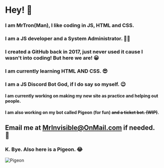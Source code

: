 # Hey! 👋
### I am MrTron(Man), I like coding in JS, HTML and CSS.

### **I am a JS developer and a System Administrator.** 👨‍💻

### I created a GitHub back in 2017, just never used it cause I wasn't into coding! But here we are! 😀

### I am currently learning HTML AND CSS. 😎


### I am a JS Discord Bot God, if I do say so myself. 😉
#### I am currently working on making my new site as practice and helping out people. 
#### I am also working on my bot called Pigeon (for fun) ~~and a ticket bot. (WIP)~~.  

## Email me at MrInvisible@OnMail.com if needed. 📧

### K. Bye. Also here is a Pigeon. 😂
![Pigeon](https://i2.wp.com/sitn.hms.harvard.edu/wp-content/uploads/2015/12/15621817783_18bc76922e_z.jpg)

